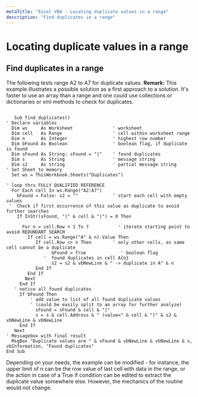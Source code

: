 ```yaml
---
metaTitle: "Excel VBA - Locating duplicate values in a range"
description: "Find duplicates in a range"
---
```


# Locating duplicate values in a range




## Find duplicates in a range


The following tests range A2 to A7 for duplicate values.
**Remark:** This example illustrates a possible solution as a first approach to a solution. It's faster to use an array than a range and one could use collections or dictionaries or xml methods to check for duplicates.

```

   Sub find_duplicates()
' Declare variables
  Dim ws     As Worksheet               ' worksheet
  Dim cell   As Range                   ' cell within worksheet range
  Dim n      As Integer                 ' highest row number
  Dim bFound As Boolean                 ' boolean flag, if duplicate is found
  Dim sFound As String: sFound = "|"    ' found duplicates
  Dim s      As String                  ' message string
  Dim s2     As String                  ' partial message string
' Set Sheet to memory
  Set ws = ThisWorkbook.Sheets("Duplicates")

' loop thru FULLY QUALIFIED REFERENCE
  For Each cell In ws.Range("A2:A7")
    bFound = False: s2 = ""             ' start each cell with empty values
 '  Check if first occurrence of this value as duplicate to avoid further searches
    If InStr(sFound, "|" & cell & "|") = 0 Then
    
      For n = cell.Row + 1 To 7           ' iterate starting point to avoid REDUNDANT SEARCH
        If cell = ws.Range("A" & n).Value Then
           If cell.Row <> n Then        ' only other cells, as same cell cannot be a duplicate
                 bFound = True             ' boolean flag
              '  found duplicates in cell A{n}
                 s2 = s2 & vbNewLine & " -> duplicate in A" & n
           End If
        End If
       Next
     End If
   ' notice all found duplicates
     If bFound Then
         ' add value to list of all found duplicate values
         ' (could be easily split to an array for further analyze)
           sFound = sFound & cell & "|"
           s = s & cell.Address & " (value=" & cell & ")" & s2 & vbNewLine & vbNewLine
     End If
   Next
' Messagebox with final result
  MsgBox "Duplicate values are " & sFound & vbNewLine & vbNewLine & s, vbInformation, "Found duplicates"
End Sub

```

Depending on your needs, the example can be modified - for instance, the upper limit of n can be the row value of last cell with data in the range, or the action in case of a True If condition can be edited to extract the duplicate value somewhere else. However, the mechanics of the routine would not change.

